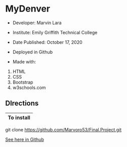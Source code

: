# MyDenver

* Developer: Marvin Lara
* Institute: Emily Griffith Technical College
* Date Published: October 17, 2020
* Deployed in Github

* Made with:

1. HTML
2. CSS
3. Bootstrap
4. w3schools.com

## DIrections

**To install** |
---------------|
git clone https://github.com/Marvoro53/Final.Project.git
 
 [See here in Github](https://marvoro53.github.io/Final.Project/)
